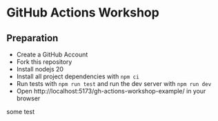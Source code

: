 # GitHub Actions Workshop

## Preparation

- Create a GitHub Account
- Fork this repository
- Install nodejs 20
- Install all project dependencies with `npm ci`
- Run tests with `npm run test` and run the dev server with `npm run dev`
- Open http://localhost:5173/gh-actions-workshop-example/ in your browser

some test
